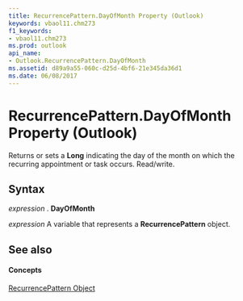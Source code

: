 ```yaml
---
title: RecurrencePattern.DayOfMonth Property (Outlook)
keywords: vbaol11.chm273
f1_keywords:
- vbaol11.chm273
ms.prod: outlook
api_name:
- Outlook.RecurrencePattern.DayOfMonth
ms.assetid: d89a9a55-060c-d25d-4bf6-21e345da36d1
ms.date: 06/08/2017
---
```



# RecurrencePattern.DayOfMonth Property (Outlook)

Returns or sets a  **Long** indicating the day of the month on which the recurring appointment or task occurs. Read/write.


## Syntax

 _expression_ . **DayOfMonth**

 _expression_ A variable that represents a **RecurrencePattern** object.


## See also


#### Concepts


[RecurrencePattern Object](Outlook.RecurrencePattern.md)


